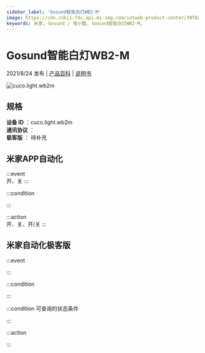 ```yaml
---
sidebar_label: 'Gosund智能白灯WB2-M'
image: https://cdn.cnbj1.fds.api.mi-img.com/iotweb-product-center/39f82425a81b45c8105d2202d49237f2_1624527631464.png?GalaxyAccessKeyId=AKVGLQWBOVIRQ3XLEW&Expires=9223372036854775807&Signature=qNsdxTOShOyJnRktL3NJOsE/rxc=
keywords: 米家, Gosund / 电小酷, Gosund智能白灯WB2-M, 
---
```

# Gosund智能白灯WB2-M

2021/8/24 发布 | [产品百科](https://home.mi.com/webapp/content/baike/product/index.html?model=cuco.light.wb2m/) | [说明书](https://home.mi.com/views/introduction.html?model=cuco.light.wb2m&region=cn)

![cuco.light.wb2m](https://cdn.cnbj1.fds.api.mi-img.com/iotweb-product-center/39f82425a81b45c8105d2202d49237f2_1624527631464.png?GalaxyAccessKeyId=AKVGLQWBOVIRQ3XLEW&Expires=9223372036854775807&Signature=qNsdxTOShOyJnRktL3NJOsE/rxc=)

## 规格  
> 
**设备 ID** ：cuco.light.wb2m  
**通讯协议** ：  
**极客版**  ： 待补充 


## 米家APP自动化  

:::event  
开、关
:::

:::condition  

:::

:::action   
开、关、开/关
:::

## 米家自动化极客版  

:::event  

:::

:::condition  

:::

:::condition 可查询的状态条件  

:::

:::action  

:::

        
